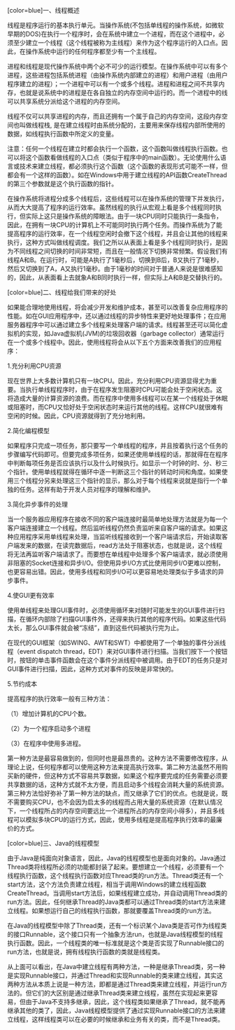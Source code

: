 [color=blue]一、线程概述
线程是程序运行的基本执行单元。当操作系统(不包括单线程的操作系统，如微软早期的DOS)在执行一个程序时，会在系统中建立一个进程，而在这个进程中，必须至少建立一个线程（这个线程被称为主线程）来作为这个程序运行的入口点。因此，在操作系统中运行的任何程序都至少有一个主线程。
进程和线程是现代操作系统中两个必不可少的运行模型。在操作系统中可以有多个进程，这些进程包括系统进程（由操作系统内部建立的进程）和用户进程（由用户程序建立的进程）；一个进程中可以有一个或多个线程。进程和进程之间不共享内存，也就是说系统中的进程是在各自独立的内存空间中运行的。而一个进程中的线可以共享系统分派给这个进程的内存空间。
线程不仅可以共享进程的内存，而且还拥有一个属于自己的内存空间，这段内存空间也叫做线程栈, 是在建立线程时由系统分配的，主要用来保存线程内部所使用的数据，如线程执行函数中所定义的变量。
注意：任何一个线程在建立时都会执行一个函数，这个函数叫做线程执行函数。也可以将这个函数看做线程的入口点（类似于程序中的main函数）。无论使用什么语言或技术来建立线程，都必须执行这个函数（这个函数的表现形式可能不一样，但都会有一个这样的函数）。如在Windows中用于建立线程的API函数CreateThread的第三个参数就是这个执行函数的指针。
在操作系统将进程分成多个线程后，这些线程可以在操作系统的管理下并发执行，从而大大提高了程序的运行效率。虽然线程的执行从宏观上看是多个线程同时执行，但实际上这只是操作系统的障眼法。由于一块CPU同时只能执行一条指令，因此，在拥有一块CPU的计算机上不可能同时执行两个任务。而操作系统为了能提高程序的运行效率，在一个线程空闲时会撤下这个线程，并且会让其他的线程来执行，这种方式叫做线程调度。我们之所以从表面上看是多个线程同时执行，是因为不同线程之间切换的时间非常短，而且在一般情况下切换非常频繁。假设我们有线程A和B。在运行时，可能是A执行了1毫秒后，切换到B后，B又执行了1毫秒，然后又切换到了A，A又执行1毫秒。由于1毫秒的时间对于普通人来说是很难感知的，因此，从表面看上去就象A和B同时执行一样，但实际上A和B是交替执行的。
[color=blue]二、线程给我们带来的好处
如果能合理地使用线程，将会减少开发和维护成本，甚至可以改善复杂应用程序的性能。如在GUI应用程序中，还以通过线程的异步特性来更好地处理事件；在应用服务器程序中可以通过建立多个线程来处理客户端的请求。线程甚至还可以简化虚拟机的实现，如Java虚拟机(JVM)的垃圾回收器（garbage collector）通常运行在一个或多个线程中。因此，使用线程将会从以下五个方面来改善我们的应用程序：
1.充分利用CPU资源
现在世界上大多数计算机只有一块CPU。因此，充分利用CPU资源显得尤为重要。当执行单线程程序时，由于在程序发生阻塞时CPU可能会处于空闲状态。这将造成大量的计算资源的浪费。而在程序中使用多线程可以在某一个线程处于休眠或阻塞时，而CPU又恰好处于空闲状态时来运行其他的线程。这样CPU就很难有空闲的时候。因此，CPU资源就得到了充分地利用。
2.简化编程模型
如果程序只完成一项任务，那只要写一个单线程的程序，并且按着执行这个任务的步骤编写代码即可。但要完成多项任务，如果还使用单线程的话，那就得在在程序中判断每项任务是否应该执行以及什么时候执行。如显示一个时钟的时、分、秒三个指针。使用单线程就得在循环中逐一判断这三个指针的转动时间和角度。如果使用三个线程分另来处理这三个指针的显示，那么对于每个线程来说就是指行一个单独的任务。这样有助于开发人员对程序的理解和维护。
3.简化异步事件的处理
当一个服务器应用程序在接收不同的客户端连接时最简单地处理方法就是为每一个客户端连接建立一个线程。然后监听线程仍然负责监听来自客户端的请求。如果这种应用程序采用单线程来处理，当监听线程接收到一个客户端请求后，开始读取客户端发来的数据，在读完数据后，read方法处于阻塞状态，也就是说，这个线程将无法再监听客户端请求了。而要想在单线程中处理多个客户端请求，就必须使用非阻塞的Socket连接和异步I/O。但使用异步I/O方式比使用同步I/O更难以控制，也更容易出错。因此，使用多线程和同步I/O可以更容易地处理类似于多请求的异步事件。
4.使GUI更有效率
使用单线程来处理GUI事件时，必须使用循环来对随时可能发生的GUI事件进行扫描，在循环内部除了扫描GUI事件外，还得来执行其他的程序代码。如果这些代码太长，那么GUI事件就会被“冻结”，直到这些代码被执行完为止。
在现代的GUI框架（如SWING、AWT和SWT）中都使用了一个单独的事件分派线程（event dispatch thread，EDT）来对GUI事件进行扫描。当我们按下一个按钮时，按钮的单击事件函数会在这个事件分派线程中被调用。由于EDT的任务只是对GUI事件进行扫描，因此，这种方式对事件的反映是非常快的。
5.节约成本
提高程序的执行效率一般有三种方法：
（1）增加计算机的CPU个数。
（2）为一个程序启动多个进程
（3）在程序中使用多进程。
第一种方法是最容易做到的，但同时也是最昂贵的。这种方法不需要修改程序，从理论上说，任何程序都可以使用这种方法来提高执行效率。第二种方法虽然不用购买新的硬件，但这种方式不容易共享数据，如果这个程序要完成的任务需要必须要共享数据的话，这种方式就不太方便，而且启动多个线程会消耗大量的系统资源。第三种方法恰好弥补了第一种方法的缺点，而又继承了它们的优点。也就是说，既不需要购买CPU，也不会因为启太多的线程而占用大量的系统资源（在默认情况下，一个线程所占的内存空间要远比一个进程所占的内存空间小得多），并且多线程可以模拟多块CPU的运行方式，因此，使用多线程是提高程序执行效率的最廉价的方式。
[color=blue]三、Java的线程模型
由于Java是纯面向对象语言，因此，Java的线程模型也是面向对象的。Java通过Thread类将线程所必须的功能都封装了起来。要想建立一个线程，必须要有一个线程执行函数，这个线程执行函数对应Thread类的run方法。Thread类还有一个start方法，这个方法负责建立线程，相当于调用Windows的建立线程函数CreateThread。当调用start方法后，如果线程建立成功，并自动调用Thread类的run方法。因此，任何继承Thread的Java类都可以通过Thread类的start方法来建立线程。如果想运行自己的线程执行函数，那就要覆盖Thread类的run方法。
在Java的线程模型中除了Thread类，还有一个标识某个Java类是否可作为线程类的接口Runnable，这个接口只有一个抽象方法run，也就是Java线程模型的线程执行函数。因此，一个线程类的唯一标准就是这个类是否实现了Runnable接口的run方法，也就是说，拥有线程执行函数的类就是线程类。
从上面可以看出，在Java中建立线程有两种方法，一种是继承Thread类，另一种是实现Runnable接口，并通过Thread和实现Runnable的类来建立线程，其实这两种方法从本质上说是一种方法，即都是通过Thread类来建立线程，并运行run方法的。但它们的大区别是通过继承Thread类来建立线程，虽然在实现起来更容易，但由于Java不支持多继承，因此，这个线程类如果继承了Thread，就不能再继承其他的类了，因此，Java线程模型提供了通过实现Runnable接口的方法来建立线程，这样线程类可以在必要的时候继承和业务有关的类，而不是Thread类。